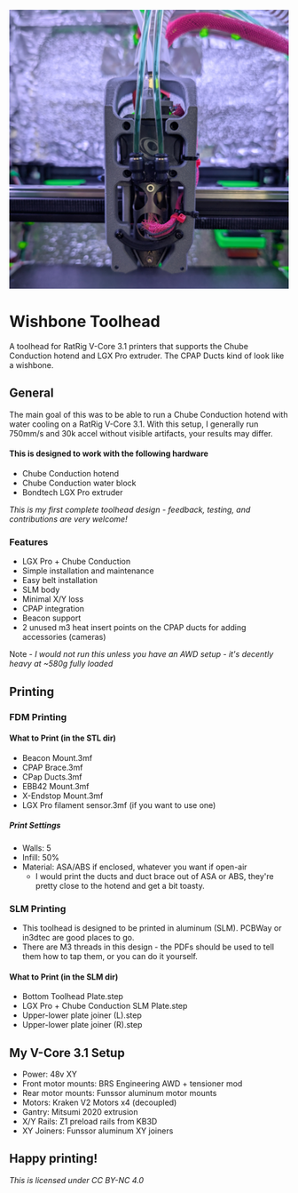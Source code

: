 ![toolheadfront1.jpg](assets/toolhead-front-1.jpg)

# Wishbone Toolhead

A toolhead for RatRig V-Core 3.1 printers that supports the Chube Conduction hotend and LGX Pro extruder. 
The CPAP Ducts kind of look like a wishbone.

## General

The main goal of this was to be able to run a Chube Conduction hotend
with water cooling on a RatRig V-Core 3.1. 
With this setup, I generally run 750mm/s and 30k accel without visible artifacts, your results may differ.

#### This is designed to work with the following hardware
- Chube Conduction hotend
- Chube Conduction water block
- Bondtech LGX Pro extruder


*This is my first complete toolhead design - feedback, testing, and contributions are very welcome!*


### Features
* LGX Pro + Chube Conduction  
* Simple installation and maintenance
* Easy belt installation
*   SLM body
*   Minimal X/Y loss
* CPAP integration
* Beacon support
*   2 unused m3 heat insert points on the CPAP ducts for adding accessories (cameras)

Note - *I would not run this unless you have an AWD setup - it's decently heavy at ~580g fully loaded*


## Printing

### FDM Printing

#### What to Print (in the STL dir)

- Beacon Mount.3mf
- CPAP Brace.3mf
- CPap Ducts.3mf
- EBB42 Mount.3mf
- X-Endstop Mount.3mf
- LGX Pro filament sensor.3mf (if you want to use one)

##### Print Settings

- Walls: 5
- Infill: 50%
- Material: ASA/ABS if enclosed, whatever you want if open-air
  - I would print the ducts and duct brace out of ASA or ABS, they're pretty close to the hotend and get a bit toasty.

### SLM Printing

- This toolhead is designed to be printed in aluminum (SLM). PCBWay or in3dtec are good places to go.
- There are M3 threads in this design - the PDFs should be used to tell them how to tap them, or you can do it yourself.

#### What to Print (in the SLM dir)

- Bottom Toolhead Plate.step
- LGX Pro + Chube Conduction SLM Plate.step
- Upper-lower plate joiner (L).step
- Upper-lower plate joiner (R).step


## My V-Core 3.1 Setup

-  Power: 48v XY
- Front motor mounts: BRS Engineering AWD + tensioner mod
- Rear motor mounts: Funssor aluminum motor mounts
- Motors: Kraken V2 Motors x4 (decoupled)
- Gantry: Mitsumi 2020 extrusion
- X/Y Rails: Z1 preload rails from KB3D
- XY Joiners: Funssor aluminum XY joiners




## Happy printing!

*This is licensed under CC BY-NC 4.0*

